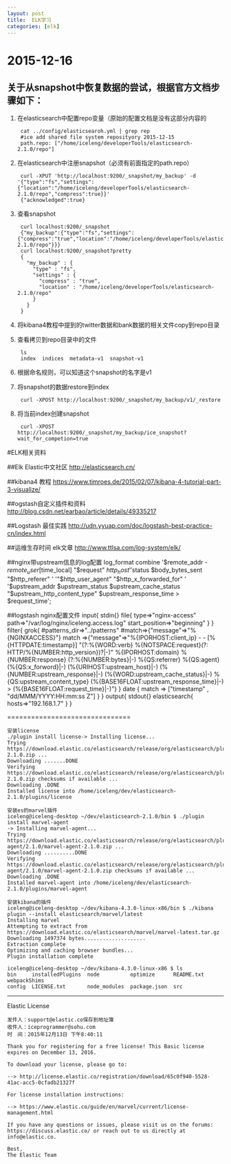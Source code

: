 ```yaml
---
layout: post
title:  ELK学习
categories: [elk]
---
```


2015-12-16
===
关于从snapshot中恢复数据的尝试，根据官方文档步骤如下：
---
1. 在elasticsearch中配置repo变量（原始的配置文档是没有这部分内容的

		cat ../config/elasticsearoh.yml | grep rep 
		#ice add shared file system reposityory 2015-12-15
		path.repo: ["/home/iceleng/developerTools/elasticsearch-2.1.0/repo"]
2. 在elasticsearch中注册snapshot（必须有前面指定的path.repo）

		curl -XPUT 'http://localhost:9200/_snapshot/my_backup' -d '{"type":"fs","settings":{"location":"/home/iceleng/developerTools/elasticsearch-2.1.0/repo","compress":true}}'
		{"acknowledged":true}
3. 查看snapshot

		curl localhost:9200/_snapshot
		{"my_backup":{"type":"fs","settings":{"compress":"true","location":"/home/iceleng/developerTools/elasticsearch-2.1.0/repo"}}}
		curl localhost:9200/_snapshot?pretty
		{
		  "my_backup" : {
		    "type" : "fs",
		    "settings" : {
		      "compress" : "true",
		      "location" : "/home/iceleng/developerTools/elasticsearch-2.1.0/repo"
		    }
		  }
		}
4. 将kibana4教程中提到的twitter数据和bank数据的相关文件copy到repo目录
5. 查看拷贝到repo目录中的文件

		ls
		index  indices  metadata-v1  snapshot-v1
6. 根据命名规则，可以知道这个snapshot的名字是v1
7. 将snapshot的数据restore到index

	 	curl -XPOST http://localhost:9200/_snapshot/my_backup/v1/_restore
8. 将当前index创建snapshot

		curl -XPOST http://localhost:9200/_snapshot/my_backup/ice_snapshot?wait_for_competion=true





#ELK相关资料

##Elk
Elastic中文社区
http://elasticsearch.cn/

##kibana4 教程
https://www.timroes.de/2015/02/07/kibana-4-tutorial-part-3-visualize/

##ogstash自定义插件和资料
http://blog.csdn.net/earbao/article/details/49335217

##Logstash 最佳实践
http://udn.yyuap.com/doc/logstash-best-practice-cn/index.html

##运维生存时间 elk文章
http://www.ttlsa.com/log-system/elk/

##nginx带upstream信息的log配置
	log_format  combine '$remote_addr - $remote_user [$time_local] "$request" $http_host ' 
	'$status $body_bytes_sent "$http_referer" '
	'"$http_user_agent" "$http_x_forwarded_for" '
	'$upstream_addr $upstream_status $upstream_cache_status "$upstream_http_content_type" $upstream_response_time > $request_time';


##logstash nginx配置文件
	input{
	  stdin{}
	  file{
			type=>"nginx-access"
	    path=>"/var/log/nginx/iceleng.access.log"
	    start_position=>"beginning"
	  }
	}
	filter{
		grok{
			#patterns_dir=>"../patterns"
			#match=>{"message"=>"%{NGINXACCESS}"}
	    match =>{"message"=>"%{IPORHOST:client_ip} - - \[%{HTTPDATE:timestamp}\] \"(?:%{WORD:verb} %{NOTSPACE:request}(?: HTTP/%{NUMBER:http_version})?|-)\" %{IPORHOST:domain} %{NUMBER:response} (?:%{NUMBER:bytes}|-) %{QS:referrer} %{QS:agent} (%{QS:x_forword}|-) (%{URIHOST:upstream_host}|-) (%{NUMBER:upstream_response}|-) (%{WORD:upstream_cache_status}|-) %{QS:upstream_content_type} (%{BASE16FLOAT:upstream_response_time}|-) > (%{BASE16FLOAT:request_time}|-)"}
	  }
	  date {
	    match => ["timestamp" , "dd/MMM/YYYY:HH:mm:ss Z"]
	  }
	}
	output{
	  stdout{}
	  elasticsearch{
	    hosts=>"192.168.1.7"
	  }
	}


===============================

	安装license
	./plugin install license-> Installing license...
	Trying https://download.elastic.co/elasticsearch/release/org/elasticsearch/plugin/license/2.1.0/license-2.1.0.zip ...
	Downloading .......DONE
	Verifying https://download.elastic.co/elasticsearch/release/org/elasticsearch/plugin/license/2.1.0/license-2.1.0.zip checksums if available ...
	Downloading .DONE
	Installed license into /home/iceleng/dev/elasticsearch-2.1.0/plugins/license
	
	安装es的marvel插件
	iceleng@iceleng-desktop ~/dev/elasticsearch-2.1.0/bin $ ./plugin install marvel-agent
	-> Installing marvel-agent...
	Trying https://download.elastic.co/elasticsearch/release/org/elasticsearch/plugin/marvel-agent/2.1.0/marvel-agent-2.1.0.zip ...
	Downloading ..........DONE
	Verifying https://download.elastic.co/elasticsearch/release/org/elasticsearch/plugin/marvel-agent/2.1.0/marvel-agent-2.1.0.zip checksums if available ...
	Downloading .DONE
	Installed marvel-agent into /home/iceleng/dev/elasticsearch-2.1.0/plugins/marvel-agent
	
	安装kibana的插件
	iceleng@iceleng-desktop ~/dev/kibana-4.3.0-linux-x86/bin $ ./kibana plugin --install elasticsearch/marvel/latest
	Installing marvel
	Attempting to extract from https://download.elastic.co/elasticsearch/marvel/marvel-latest.tar.gz
	Downloading 1497374 bytes....................
	Extraction complete
	Optimizing and caching browser bundles...
	Plugin installation complete
	
	iceleng@iceleng-desktop ~/dev/kibana-4.3.0-linux-x86 $ ls 
	bin     installedPlugins  node          optimize      README.txt  webpackShims
	config  LICENSE.txt       node_modules  package.json  src

--------------------------

Elastic License

    发件人：support@elastic.co保存到地址簿
    收件人：iceprogrammer@sohu.com
    时　间：2015年12月13日 下午8:40:11

	Thank you for registering for a free license! This Basic license expires on December 13, 2016.
	
	To download your license, please go to:
	
	--> http://license.elastic.co/registration/download/65c0f940-5528-41ac-acc5-0cfadb21327f
	
	For license installation instructions:
	
	--> https://www.elastic.co/guide/en/marvel/current/license-management.html
	
	If you have any questions or issues, please visit us on the forums: https://discuss.elastic.co/ or reach out to us directly at info@elastic.co.
	
	Best,
	The Elastic Team







